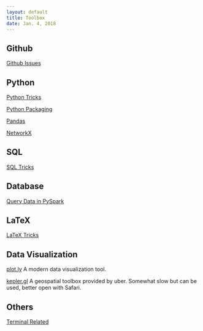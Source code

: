```yaml
---
layout: default
title: Toolbox
date: Jan. 4, 2018
---
```


## Github
[Github Issues](Toolbox/Github-Issues)

## Python
[Python Tricks](Toolbox/Python-Tricks)

[Python Packaging](Toolbox/Python-Packaging)

[Pandas](Toolbox/Pandas) 

[NetworkX](Toolbox/NetworkX)

## SQL

[SQL Tricks](Toolbox/SQL-Tricks)

## Database

[Query Data in PySpark](Toolbox/PySpark)

## LaTeX

[LaTeX Tricks](Toolbox/LaTeX-Tricks)

## Data Visualization

[plot.ly](https://plot.ly/) A modern data visualization tool.

[kepler.gl](https://uber.github.io/kepler.gl/#/) A geospatial toolbox provided by uber. Somewhat slow but can be used, better open with Safari.

## Others

[Terminal Related](Toolbox/Terminal-Related)

